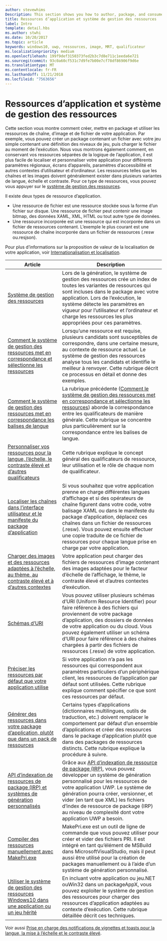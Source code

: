 ```yaml
---
author: stevewhims
Description: This section shows you how to author, package, and consume your app's string, image, and file resources.
title: Ressources d’application et système de gestion des ressources
label: Intro
template: detail.hbs
ms.author: stwhi
ms.date: 10/20/2017
ms.topic: article
keywords: windows10, uwp, ressources, image, MRT, qualificateur
ms.localizationpriority: medium
ms.openlocfilehash: 199f9def3150373fed2b3c7d8e711c1eeda6e721
ms.sourcegitcommit: 93c0a60cf531c7d9fe7b00e7cf78df86906f9d6e
ms.translationtype: MT
ms.contentlocale: fr-FR
ms.lasthandoff: 11/21/2018
ms.locfileid: "7563656"
---
```

# <a name="app-resources-and-the-resource-management-system"></a>Ressources d’application et système de gestion des ressources


Cette section vous montre comment créer, mettre en package et utiliser les ressources de chaîne, d’image et de fichier de votre application. Par exemple, vous pouvez créer un package contenant un fichier avec votre jeu simple contenant une définition des niveaux de jeu, puis charger le fichier au moment de l’exécution. Nous vous montrons également comment, en conservant vos ressources séparées de la logique de l’application, il est plus facile de localiser et personnaliser votre application pour différents paramètres régionaux, écrans d’appareils, paramètres d’accessibilité et autres contextes d’utilisateur et d’ordinateur. Les ressources telles que les chaînes et les images doivent généralement exister dans plusieurs variantes de langue, échelle et contraste. Pour ce type de ressources, vous pouvez vous appuyer sur le [système de gestion des ressources](resource-management-system.md).

Il existe deux types de ressource d’application.
- Une ressource de fichier est une ressource stockée sous la forme d’un fichier sur disque. Une ressource de fichier peut contenir une image bitmap, des données XAML, XML, HTML ou tout autre type de données.
- Une ressource incorporée est une ressource qui est incorporée dans un fichier de ressources contenant. L’exemple le plus courant est une ressource de chaîne incorporée dans un fichier de ressources (.resw ou.resjson).

Pour plus d’informations sur la proposition de valeur de la localisation de votre application, voir [Internationalisation et localisation](../design/globalizing/globalizing-portal.md).

| Article | Description |
|---------|-------------|
| [Système de gestion des ressources](resource-management-system.md) | Lors de la génération, le système de gestion des ressources crée un index de toutes les variantes de ressources qui sont incluses dans le package avec votre application. Lors de l’exécution, le système détecte les paramètres en vigueur pour l’utilisateur et l’ordinateur et charge les ressources les plus appropriées pour ces paramètres. |
| [Comment le système de gestion des ressources met en correspondance et sélectionne les ressources](how-rms-matches-and-chooses-resources.md) | Lorsqu’une ressource est requise, plusieurs candidats sont susceptibles de correspondre, dans une certaine mesure, au contexte de ressource actuel. Le système de gestion des ressources analyse tous les candidats et identifie le meilleur à renvoyer. Cette rubrique décrit ce processus en détail et donne des exemples. |
| [Comment le système de gestion des ressources met en correspondance les balises de langue](how-rms-matches-lang-tags.md) | La rubrique précédente ([Comment le système de gestion des ressources met en correspondance et sélectionne les ressources](how-rms-matches-and-chooses-resources.md)) aborde la correspondance entre les qualificateurs de manière générale. Cette rubrique se concentre plus particulièrement sur la correspondance entre les balises de langue. |
| [Personnaliser vos ressources pour la langue, l’échelle, le contraste élevé et d’autres qualificateurs](tailor-resources-lang-scale-contrast.md) | Cette rubrique explique le concept général des qualificateurs de ressource, leur utilisation et le rôle de chaque nom de qualificateur. |
| [Localiser les chaînes dans l’interface utilisateur et le manifeste du package d’application](localize-strings-ui-manifest.md) | Si vous souhaitez que votre application prenne en charge différentes langues d’affichage et si des opérateurs de chaîne figurent dans votre code, votre balisage XAML ou dans le manifeste du package d’application, déplacez ces chaînes dans un fichier de ressources (.resw). Vous pouvez ensuite effectuer une copie traduite de ce fichier de ressources pour chaque langue prise en charge par votre application. |
| [Charger des images et des ressources adaptées à l’échelle, au thème, au contraste élevé et à d’autres contextes](images-tailored-for-scale-theme-contrast.md) | Votre application peut charger des fichiers de ressources d’image contenant des images adaptées pour le facteur d’échelle de l’affichage, le thème, le contraste élevé et d’autres contextes d’exécution. |
| [Schémas d’URI](uri-schemes.md) | Vous pouvez utiliser plusieurs schémas d’URI (Uniform Resource Identifier) pour faire référence à des fichiers qui proviennent de votre package d’application, des dossiers de données de votre application ou du cloud. Vous pouvez également utiliser un schéma d’URI pour faire référence à des chaînes chargées à partir des fichiers de ressources (.resw) de votre application. |
| [Préciser les ressources par défaut que votre application utilise](specify-default-resources-installed.md) | Si votre application n’a pas les ressources qui correspondent aux paramètres particuliers d’un périphérique client, les ressources de l’application par défaut sont utilisées. Cette rubrique explique comment spécifier ce que sont ces ressources par défaut. |
| [Générer des ressources dans votre package d’application, plutôt que dans un pack de ressources](build-resources-into-app-package.md) | Certains types d’applications (dictionnaires multilingues, outils de traduction, etc.) doivent remplacer le comportement par défaut d’un ensemble d’applications et créer des ressources dans le package d’application plutôt que dans des packages de ressources distincts. Cette rubrique explique la procédure à suivre. |
| [API d’indexation de ressources de package (IRP) et systèmes de génération personnalisés](pri-apis-custom-build-systems.md) | Grâce aux [API d’indexation de ressource de package (IRP)](https://msdn.microsoft.com/library/windows/desktop/mt845690), vous pouvez développer un système de génération personnalisé pour les ressources de votre application UWP. Le système de génération pourra créer, versionner, et vider (en tant que XML) les fichiers d’index de ressource de package (IRP) au niveau de complexité dont votre application UWP a besoin. |
| [Compiler des ressources manuellement avec MakePri.exe](compile-resources-manually-with-makepri.md) | MakePri.exe est un outil de ligne de commande que vous pouvez utiliser pour créer et vider des fichiers PRI. Il est intégré en tant qu’élément de MSBuild dans MicrosoftVisualStudio, mais il peut aussi être utilisé pour la création de packages manuellement ou à l’aide d’un système de génération personnalisé. |
| [Utiliser le système de gestion des ressources Windows10 dans une application ou un jeu hérité](using-mrt-for-converted-desktop-apps-and-games.md) | En incluant votre application ou jeu.NET ouWin32 dans un packageAppX, vous pouvez exploiter le système de gestion des ressources pour charger des ressources d’application adaptées au contexte d’exécution. Cette rubrique détaillée décrit ces techniques. |

Voir aussi [Prise en charge des notifications de vignettes et toasts pour la langue, la mise à l’échelle et le contraste élevé](../design/shell/tiles-and-notifications/tile-toast-language-scale-contrast.md).
